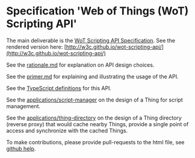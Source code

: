 # Specification 'Web of Things (WoT) Scripting API'

The main deliverable is the [WoT Scripting API Specification](./index.html). See the rendered version here: [http://w3c.github.io/wot-scripting-api/](http://w3c.github.io/wot-scripting-api/)

See the [rationale.md](./rationale.md) for explanation on API design choices.

See the [primer.md](./primer/README.md) for explaining and illustrating the usage of the API.

See the [TypeScript definitions](./typescript-defs/wot.d.ts) for this API.

See the [applications/script-manager](./applications/script-manager/README.md) on the design of a Thing for script management.

See the [applications/thing-directory](./applications/thing-directory/README.md) on the design of a Thing directory (reverse proxy) that would cache nearby Things, provide a single point of access and synchronize with the cached Things.

To make contributions, please provide pull-requests to the html file, see [github help](https://help.github.com/articles/using-pull-requests/).
